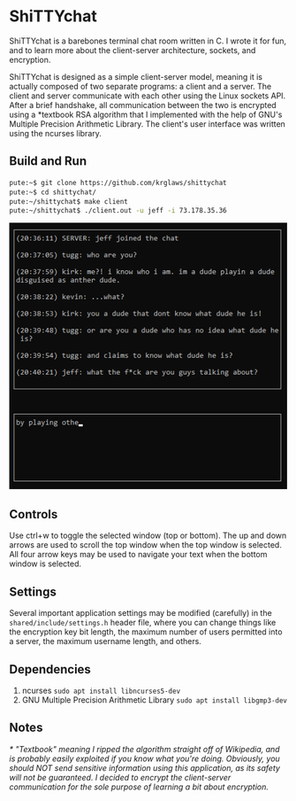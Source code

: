 # ShiTTYchat
ShiTTYchat is a barebones terminal chat room written in C. I wrote it for fun, and to learn more about the client-server architecture, sockets, and encryption.

ShiTTYchat is designed as a simple client-server model, meaning it is actually composed of two separate programs: a client and a server. The client and server communicate with each other using the Linux sockets API. After a brief handshake, all communication between the two is encrypted using a \*textbook RSA algorithm that I implemented with the help of GNU's Multiple Precision Arithmetic Library. The client's user interface was written using the ncurses library.

## Build and Run
```bash
pute:~$ git clone https://github.com/krglaws/shittychat
pute:~$ cd shittychat/
pute:~/shittychat$ make client
pute:~/shittychat$ ./client.out -u jeff -i 73.178.35.36
```

![sampleoutput](screenshots/1.png)

## Controls
Use ctrl+w to toggle the selected window (top or bottom). The up and down arrows are used to scroll the top window when the top window is selected. All four arrow keys may be used to navigate your text when the bottom window is selected.

## Settings
Several important application settings may be modified (carefully) in the `shared/include/settings.h` header file, where you can change things like the encryption key bit length, the maximum number of users permitted into a server, the maximum username length, and others.

## Dependencies
1. ncurses `sudo apt install libncurses5-dev`
2. GNU Multiple Precision Arithmetic Library `sudo apt install libgmp3-dev`

## Notes
*\* "Textbook" meaning I ripped the algorithm straight off of Wikipedia, and is probably easily exploited if you know what you're doing. Obviously, you should NOT send sensitive information using this application, as its safety will not be guaranteed. I decided to encrypt the client-server communication for the sole purpose of learning a bit about encryption.*

